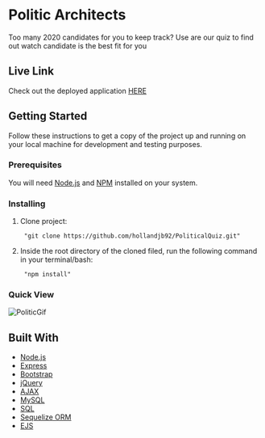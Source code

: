# Politic Architects

<p>Too many 2020 candidates for you to keep track? Use are our quiz to find out watch candidate is the best fit for you</p>

## Live Link
Check out the deployed application <a href="https://sleepy-retreat-79734.herokuapp.com/">HERE</a>

## Getting Started

Follow these instructions to get a copy of the project up and running on your local machine for development and testing purposes.

### Prerequisites

<p>You will need <a href="https://nodejs.org/en/">Node.js</a> and  <a href="https://www.npmjs.com/">NPM</a>  installed on your system.</p>

### Installing

<ol>
<li>
<p>Clone project:</p>
<pre><code> "git clone https://github.com/hollandjb92/PoliticalQuiz.git"
</code></pre>
</li>
<li>
<p>Inside the root directory of the cloned filed, run the following command in your terminal/bash:</p>
<pre><code> "npm install"
</code></pre>
</li>
</ol>

### Quick View
![PoliticGif](https://media.giphy.com/media/WrbGbi2SYA8JdmwoKa/giphy.gif)




## Built With
<ul>
<li><a href="https://nodejs.org/en/">Node.js</a></li>
<li><a href="https://www.mysql.com/">Express</a></li>
  <li><a href="https://getbootstrap.com/">Bootstrap</a></li>
    <li><a href="https://jquery.com/">jQuery</a></li>
      <li><a href="https://api.jquery.com/jquery.ajax/">AJAX</a></li>
    <li><a href="https://www.npmjs.com/package/mysql">MySQL</a></li>
    <li><a href="https://www.mysql.com/">SQL</a></li>
  <li><a href="https://sequelize.org/">Sequelize ORM</a></li>
    <li><a href="https://www.npmjs.com/package/ejs">EJS</a></li>


</ul>
